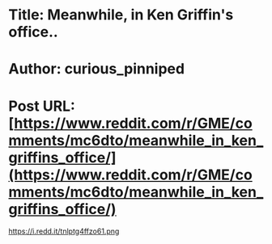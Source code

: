 # Title: Meanwhile, in Ken Griffin's office..
# Author: curious_pinniped
# Post URL: [https://www.reddit.com/r/GME/comments/mc6dto/meanwhile_in_ken_griffins_office/](https://www.reddit.com/r/GME/comments/mc6dto/meanwhile_in_ken_griffins_office/)


https://i.redd.it/tnlptg4ffzo61.png